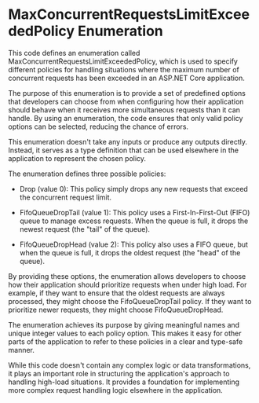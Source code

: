 # MaxConcurrentRequestsLimitExceededPolicy Enumeration

This code defines an enumeration called MaxConcurrentRequestsLimitExceededPolicy, which is used to specify different policies for handling situations where the maximum number of concurrent requests has been exceeded in an ASP.NET Core application.

The purpose of this enumeration is to provide a set of predefined options that developers can choose from when configuring how their application should behave when it receives more simultaneous requests than it can handle. By using an enumeration, the code ensures that only valid policy options can be selected, reducing the chance of errors.

This enumeration doesn't take any inputs or produce any outputs directly. Instead, it serves as a type definition that can be used elsewhere in the application to represent the chosen policy.

The enumeration defines three possible policies:

- Drop (value 0): This policy simply drops any new requests that exceed the concurrent request limit.

- FifoQueueDropTail (value 1): This policy uses a First-In-First-Out (FIFO) queue to manage excess requests. When the queue is full, it drops the newest request (the "tail" of the queue).

- FifoQueueDropHead (value 2): This policy also uses a FIFO queue, but when the queue is full, it drops the oldest request (the "head" of the queue).

By providing these options, the enumeration allows developers to choose how their application should prioritize requests when under high load. For example, if they want to ensure that the oldest requests are always processed, they might choose the FifoQueueDropTail policy. If they want to prioritize newer requests, they might choose FifoQueueDropHead.

The enumeration achieves its purpose by giving meaningful names and unique integer values to each policy option. This makes it easy for other parts of the application to refer to these policies in a clear and type-safe manner.

While this code doesn't contain any complex logic or data transformations, it plays an important role in structuring the application's approach to handling high-load situations. It provides a foundation for implementing more complex request handling logic elsewhere in the application.
